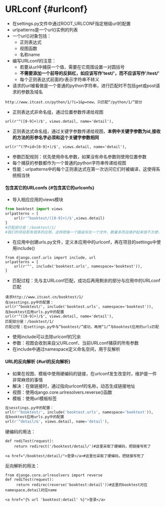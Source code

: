 # URLconf {#urlconf}

* 在settings.py文件中通过ROOT\_URLCONF指定根级url的配置
* urlpatterns是一个url\(\)实例的列表
* 一个url\(\)对象包括：
  * 正则表达式
  * 视图函数
  * 名称name
* 编写URLconf的注意：
  * 若要从url中捕获一个值，需要在它周围设置一对圆括号
  * **不需要添加一个前导的反斜杠，如应该写作'test/'，而不应该写作'/test/'**
  * 每个正则表达式前面的r表示字符串不转义
* 请求的url被看做是一个普通的python字符串，进行匹配时不包括get或post请求的参数及域名

```
http://www.itcast.cn/python/1/?i=1&p=new，只匹配“/python/1/”部分
```

* 正则表达式非命名组，通过位置参数传递给视图

```
url(r'^([0-9]+)/$', views.detail, name='detail'),
```

* 正则表达式命名组，通过关键字参数传递给视图，**本例中关键字参数为id,接收的方法的形参名字必须和这个关键字参数相同**

```
url(r'^(?P<id>[0-9]+)/$', views.detail, name='detail'),
```

* 参数匹配规则：优先使用命名参数，如果没有命名参数则使用位置参数
* 每个捕获的参数都作为一个普通的python字符串传递给视图
* 性能：urlpatterns中的每个正则表达式在第一次访问它们时被编译，这使得系统相当快

#### 包含其它的URLconfs {#包含其它的urlconfs}

* 导入相应应用的views模块

```py
from booktest import views
urlpatterns = [
    url(r'^booktest/([0-9]+)/$',views.detail)
]
#匹配部分是：/booktest/1/
#我们的项目若有很多的应用，这样把每一个路由写在一个文件，数量多而且维护起来很不方便，所以一般采取下面的方法引入
```

* 在应用中创建urls.py文件，定义本应用中的urlconf，再在项目的settings中使用include\(\)

```
from django.conf.urls import include, url
urlpatterns = [
    url(r'^', include('booktest.urls', namespace='booktest')),
]
```

* 匹配过程：先与主URLconf匹配，成功后再用剩余的部分与应用中的URLconf匹配

```
请求http://www.itcast.cn/booktest/1/
在sesstings.py中的配置：
url(r'^booktest/', include('booktest.urls', namespace='booktest')),
在booktest应用urls.py中的配置
url(r'^([0-9]+)/$', views.detail, name='detail'),
匹配部分是：/booktest/1/
匹配过程：在settings.py中与“booktest/”成功，再用“1/”与booktest应用的urls匹配
```

* 使用include可以去除urlconf的冗余
* 参数：视图会收到来自父URLconf、当前URLconf捕获的所有参数
* 在include中通过namespace定义命名空间，用于反解析

#### URL的反向解析 {#url的反向解析}

* 如果在视图、模板中使用硬编码的链接，在urlconf发生改变时，维护是一件非常麻烦的事情
* 解决：在做链接时，通过指向urlconf的名称，动态生成链接地址
* 视图：使用django.core.urlresolvers.reverse\(\)函数
* 模板：使用url模板标签

```py
在sesstings.py中的配置：
url(r'^booktest/', include('booktest.urls', namespace='booktest')),
在booktest应用urls.py中的配置
url(r'^detail/&', views.detail, name='detail'),
```

硬编码的用法：

```
def rediTest(request):
    return redirect('/booktest/detail/')#这里采取了硬编码，把链接写死了
```

```
<a href="/booktest/detail/">登录</a>#这里也采取了硬编码，把链接写死了
```

反向解析的用法：

```
from django.core.urlresolvers import reverse
def rediTest(request):
     return redirec(reverse('booktest:detail'))#这里的booktest对应namespace,detail对应name
```

```
<a href="{% url 'booktest:detail' %}">登录</a>
```



